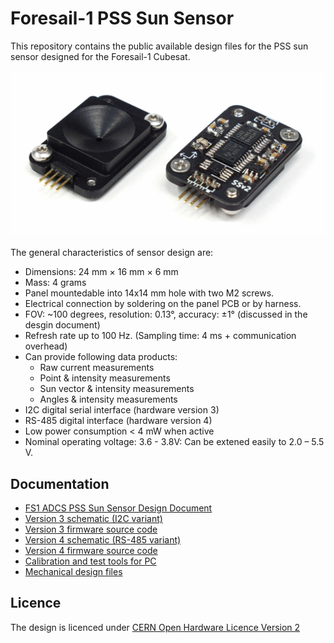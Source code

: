 # Foresail-1 PSS Sun Sensor

This repository contains the public available design files for the PSS sun sensor designed for the Foresail-1 Cubesat.

![PSS Sun Sensor Prototype v2](docs/pss_v2.jpg)

The general characteristics of sensor design are:
- Dimensions: 24 mm × 16 mm × 6 mm
- Mass: 4 grams
- Panel mountedable into 14x14 mm hole with two M2 screws.
- Electrical connection by soldering on the panel PCB or by harness.
- FOV: ~100 degrees, resolution: 0.13°, accuracy: ±1° (discussed in the desgin document)
- Refresh rate up to 100 Hz. (Sampling time: 4 ms + communication overhead)
- Can provide following data products:
    - Raw current measurements
    - Point & intensity measurements
    - Sun vector & intensity measurements
    - Angles & intensity measurements
- I2C digital serial interface (hardware version 3)
- RS-485 digital interface (hardware version 4)
- Low power consumption < 4 mW when active
- Nominal operating voltage: 3.6 - 3.8V: Can be extened easily to 2.0 – 5.5 V.

## Documentation

- [FS1 ADCS PSS Sun Sensor Design Document](docs/FS1p_ADCS_PSS_Sun_Sensor_Design_Document.pdf)
- [Version 3 schematic (I2C variant)](v3/pss_v3_schema.pdf)
- [Version 3 firmware source code](v3/fw)
- [Version 4 schematic (RS-485 variant)](v4/pss_v4_schema.pdf)
- [Version 4 firmware source code](v4/fw)
- [Calibration and test tools for PC](calibration)
- [Mechanical design files](mechanical)

## Licence

The design is licenced under [CERN Open Hardware Licence Version 2](LICENCE) 